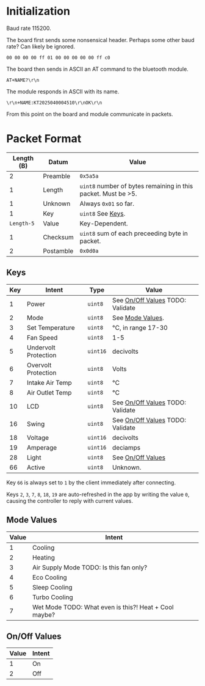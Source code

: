# Initialization

Baud rate 115200.

The board first sends some nonsensical header. Perhaps some other baud rate? Can likely be ignored.

```
00 00 00 00 ff 01 00 00 00 00 00 ff c0
```

The board then sends in ASCII an AT command to the bluetooth module.

```
AT+NAME?\r\n
```

The module responds in ASCII with its name.

```
\r\n+NAME:KT2025040004510\r\nOK\r\n
```

From this point on the board and module communicate in packets.

# Packet Format

| Length (B) | Datum     | Value                                                         |
| ---------- | --------- | ------------------------------------------------------------- |
| 2          | Preamble  | `0x5a5a`                                                      |
| 1          | Length    | `uint8` number of bytes remaining in this packet. Must be >5. |
| 1          | Unknown   | Always `0x01` so far.                                         |
| 1          | Key       | `uint8` See [Keys](#keys).                                    |
| `Length-5` | Value     | Key-Dependent.                                                |
| 1          | Checksum  | `uint8` sum of each preceeding byte in packet.                |
| 2          | Postamble | `0x0d0a`                                                      |

## Keys

| Key | Intent               | Type     | Value                                             |
| --- | -------------------- | -------- | ------------------------------------------------- |
| 1   | Power                | `uint8`  | See [On/Off Values](#onoff-values) TODO: Validate |
| 2   | Mode                 | `uint8`  | See [Mode Values](#runmode-values).               |
| 3   | Set Temperature      | `uint8`  | °C, in range 17-30                                |
| 4   | Fan Speed            | `uint8`  | 1-5                                               |
| 5   | Undervolt Protection | `uint16` | decivolts                                         |
| 6   | Overvolt Protection  | `uint8`  | Volts                                             |
| 7   | Intake Air Temp      | `uint8`  | °C                                                |
| 8   | Air Outlet Temp      | `uint8`  | °C                                                |
| 10  | LCD                  | `uint8`  | See [On/Off Values](#onoff-values) TODO: Validate |
| 16  | Swing                | `uint8`  | See [On/Off Values](#onoff-values) TODO: Validate |
| 18  | Voltage              | `uint16` | decivolts                                         |
| 19  | Amperage             | `uint16` | deciamps                                          |
| 28  | Light                | `uint8`  | See [On/Off Values](#onoff-values)                |
| 66  | Active               | `uint8`  | Unknown.                                          |

Key `66` is always set to `1` by the client immediately after connecting.

Keys `2`, `3`, `7`, `8`, `18`, `19` are auto-refreshed in the app by writing the value `0`, causing the controller to reply with current values.

## Mode Values

| Value | Intent                                                |
| ----- | ----------------------------------------------------- |
| 1     | Cooling                                               |
| 2     | Heating                                               |
| 3     | Air Supply Mode TODO: Is this fan only?               |
| 4     | Eco Cooling                                           |
| 5     | Sleep Cooling                                         |
| 6     | Turbo Cooling                                         |
| 7     | Wet Mode TODO: What even is this?! Heat + Cool maybe? |

## On/Off Values

| Value | Intent |
| ----- | ------ |
| 1     | On     |
| 2     | Off    |
